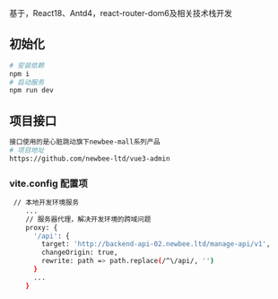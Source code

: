 基于，React18、Antd4，react-router-dom6及相关技术栈开发

## 初始化
```bash
# 安装依赖
npm i
# 启动服务
npm run dev
```

## 项目接口
```bash
接口使用的是心脏跳动旗下newbee-mall系列产品
# 项目地址
https://github.com/newbee-ltd/vue3-admin

```

### vite.config  配置项
```bash
 // 本地开发环境服务
    ...
    // 服务器代理，解决开发环境的跨域问题
    proxy: {
      '/api': {
        target: 'http://backend-api-02.newbee.ltd/manage-api/v1',
        changeOrigin: true,
        rewrite: path => path.replace(/^\/api/, '')
      }
      ...
    }
```